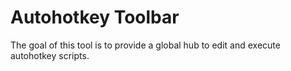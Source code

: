 # Autohotkey Toolbar
The goal of this tool is to provide a global hub to edit and execute autohotkey scripts.